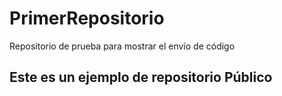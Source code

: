# PrimerRepositorio
Repositorio de prueba para mostrar el envío de código

<h2>Este es un ejemplo de repositorio Público<h2>

